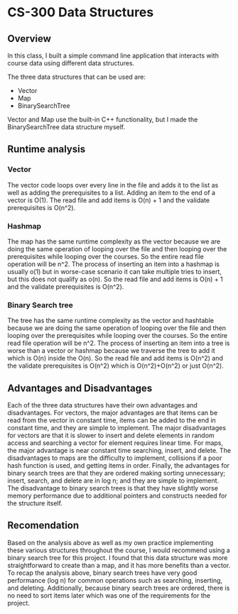 # CS-300 Data Structures

## Overview

In this class, I built a simple command line application that interacts with course data using different data structures.

The three data structures that can be used are:

- Vector
- Map
- BinarySearchTree

Vector and Map use the built-in C++ functionality, but I made the BinarySearchTree data structure myself.

## Runtime analysis

### Vector

The vector code loops over every line in the file and adds it to the list as well as adding the prerequisites to a list. Adding an item to the end of a vector is O(1). The read file and add items is O(n) + 1 and the validate prerequisites is O(n^2).

### Hashmap

The map has the same runtime complexity as the vector because we are doing the same operation of looping over the file and then looping over the prerequisites while looping over the courses. So the entire read file operation will be n^2. The process of inserting an item into a hashmap is usually o(1) but in worse-case scenario it can take multiple tries to insert, but this does not qualify as o(n). So the read file and add items is O(n) + 1 and the validate prerequisites is O(n^2).

### Binary Search tree

The tree has the same runtime complexity as the vector and hashtable because we are doing the same operation of looping over the file and then looping over the prerequisites while looping over the courses. So the entire read file operation will be n^2. The process of inserting an item into a tree is worse than a vector or hashmap because we traverse the tree to add it which is O(n) inside the O(n). So the read file and add items is O(n^2) and the validate prerequisites is O(n^2) which is O(n^2)+O(n^2) or just O(n^2).

## Advantages and Disadvantages

Each of the three data structures have their own advantages and disadvantages. For vectors, the major advantages are that items can be read from the vector in constant time, items can be added to the end in constant time, and they are simple to implement. The major disadvantages for vectors are that it is slower to insert and delete elements in random access and searching a vector for element requires linear time. For maps, the major advantage is near constant time searching, insert, and delete. The disadvantages to maps are the difficulty to implement, collisions if a poor hash function is used, and getting items in order. Finally, the advantages for binary search trees are that they are ordered making sorting unnecessary; insert, search, and delete are in log n; and they are simple to implement. The disadvantage to binary search trees is that they have slightly worse memory performance due to additional pointers and constructs needed for the structure itself.

## Recomendation

Based on the analysis above as well as my own practice implementing these various structures throughout the course, I would recommend using a binary search tree for this project. I found that this data structure was more straightforward to create than a map, and it has more benefits than a vector. To recap the analysis above, binary search trees have very good performance (log n) for common operations such as searching, inserting, and deleting. Additionally, because binary search trees are ordered, there is no need to sort items later which was one of the requirements for the project.
